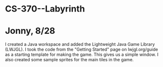 # CS-370--Labyrinth


# Jonny, 8/28
I created a Java workspace and added the Lightweight Java Game Library (LWJGL). I took the code from the "Getting Started" page on lwjgl.org/guide as a starting template for making the game. This gives us a simple window. I also created some sample sprites for the main tiles in the game.
